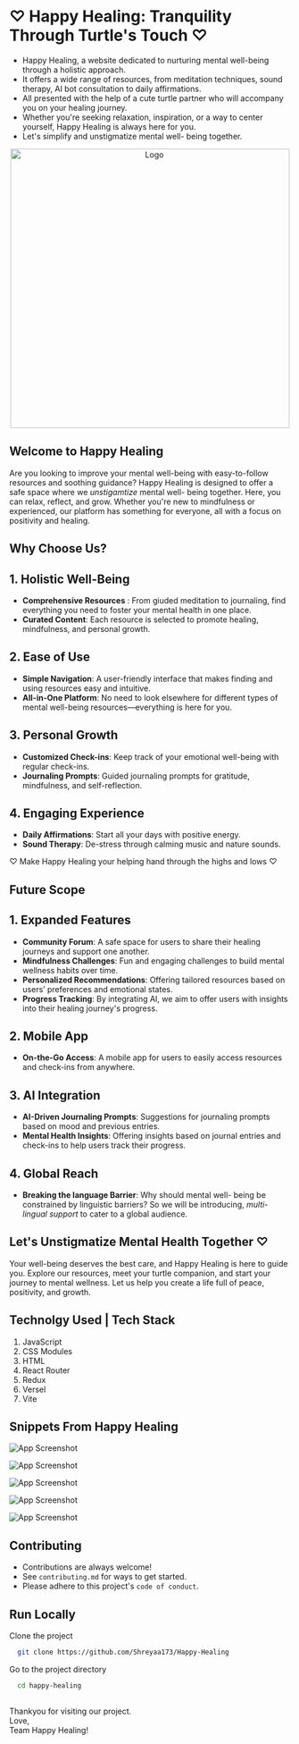 # ♡ Happy Healing: Tranquility Through Turtle's Touch ♡
- Happy Healing, a website dedicated to nurturing mental well-being through a holistic approach.
- It offers a wide range of resources, from meditation techniques, sound therapy, AI bot consultation to daily affirmations.
- All presented with the help of a cute turtle partner who will accompany you on your healing journey.
- Whether you're seeking relaxation, inspiration, or a way to center yourself, Happy Healing is always here for you.
- Let's simplify and unstigmatize mental well- being together. 

<p align="center">
  <img src= "Graphics/TurtleMascot w Shadows.png" alt="Logo" width="500" />
</p>

## Welcome to Happy Healing
Are you looking to improve your mental well-being with easy-to-follow resources and soothing guidance? Happy Healing is designed to offer a safe space where we *unstigamtize* mental well- being together. Here, you can relax, reflect, and grow. Whether you're new to mindfulness or experienced, our platform has something for everyone, all with a focus on positivity and healing.


## Why Choose Us?

## 1. Holistic Well-Being
- **Comprehensive Resources** : From giuded meditation to journaling, find everything you need to foster your mental health in one place.
- **Curated Content**: Each resource is selected to promote healing, mindfulness, and personal growth.

## 2. Ease of Use
- **Simple Navigation**: A user-friendly interface that makes finding and using resources easy and intuitive.
- **All-in-One Platform**: No need to look elsewhere for different types of mental well-being resources—everything is here for you.

## 3. Personal Growth
- **Customized Check-ins**: Keep track of your emotional well-being with regular check-ins.
- **Journaling Prompts**: Guided journaling prompts for gratitude, mindfulness, and self-reflection.

## 4. Engaging Experience
- **Daily Affirmations**: Start all your days with positive energy.
- **Sound Therapy**: De-stress through calming music and nature sounds.


♡ Make Happy Healing your helping hand through the highs and lows ♡

## Future Scope

## 1. Expanded Features
- **Community Forum**: A safe space for users to share their healing journeys and support one another.
- **Mindfulness Challenges**: Fun and engaging challenges to build mental wellness habits over time.
- **Personalized Recommendations**: Offering tailored resources based on users’ preferences and emotional states.
- **Progress Tracking**: By integrating AI, we aim to offer users with insights into their healing journey's progress. 

## 2. Mobile App
- **On-the-Go Access**: A mobile app for users to easily access resources and check-ins from anywhere.

## 3. AI Integration
- **AI-Driven Journaling Prompts**: Suggestions for journaling prompts based on mood and previous entries.
- **Mental Health Insights**: Offering insights based on journal entries and check-ins to help users track their progress.

## 4. Global Reach
- **Breaking the language Barrier**: Why should mental well- being be constrained by linguistic barriers? So we will be introducing, *multi- lingual support* to cater to a global audience.

## Let's Unstigmatize Mental Health Together ♡
Your well-being deserves the best care, and Happy Healing is here to guide you. Explore our resources, meet your turtle companion, and start your journey to mental wellness. Let us help you create a life full of peace, positivity, and growth.


## Technolgy Used | Tech Stack

1. JavaScript
2. CSS Modules
3. HTML
4. React Router
5. Redux
6. Versel
7. Vite




## Snippets From Happy Healing


![App Screenshot](https://github.com/Shreyaa173/Happy-Healing/blob/master/Graphics/LandingPage.png)

![App Screenshot](https://github.com/Shreyaa173/Happy-Healing/blob/master/Graphics/FINAL%20LOGIN.png)

![App Screenshot](https://github.com/Shreyaa173/Happy-Healing/blob/master/Graphics/FINAL%20MINDFULNESS.png)

![App Screenshot](https://github.com/Shreyaa173/Happy-Healing/blob/master/Graphics/FINAL%20RESOURCES.png)

![App Screenshot](https://github.com/Shreyaa173/Happy-Healing/blob/master/Graphics/FINAL%20FAQ.png)

<!--


![App Screenshot](https://github.com/Shreyaa173/Happy-Healing/blob/master/Graphics/LandingPage.png)
![App Screenshot](https://github.com/Shreyaa173/Happy-Healing/blob/master/Graphics/LandingPage.png)
-->

## Contributing

- Contributions are always welcome!  
- See `contributing.md` for ways to get started.  
- Please adhere to this project's `code of conduct`.


## Run Locally

Clone the project

```bash
  git clone https://github.com/Shreyaa173/Happy-Healing
```

Go to the project directory

```bash
  cd happy-healing
```

##
Thankyou for visiting our project.  
Love,  
Team Happy Healing!
